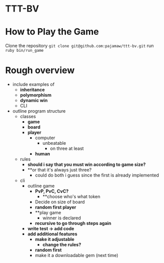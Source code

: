 # TTT-BV

# How to Play the Game
Clone the repository
`git clone git@github.com:pajamaw/ttt-bv.git`
run `ruby bin/run_game`


# Rough overview
- include examples of
  - **inheritance**
  - **polymorphism**
  - **dynamic win**
  - CLI
- outline program structure
  - classes
    - **game**
    - **board**
    - **player**
      - computer
        - unbeatable
          - on three at least
      - **human**
  - rules
    - **should i say that you must win according to game size?**
    - **or that it's always just three?
      - could do both i guess since the first is already implemented
  - cli
    - outline game
      - **PvP, PvC, CvC?**
        - **choose who's what token
      - Decide on size of board
      - **random first player**
      - **play game
        - winner is declared
      - **recursive to go through steps again**
    - **write test -> add code**
    - **add additional features**
      - **make it adjustable**
        - **change the rules?**
      - **random first**
      - make it a downloadable gem (next time)
